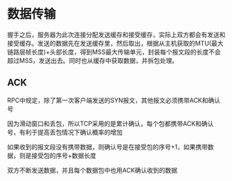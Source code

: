 # 数据传输
握手之后，服务器为此次连接分配发送缓存和接受缓存，实际上双方都会有发送和接受缓存。发送的数据先在发送缓存里，然后取出，根据从主机获取的MTU(最大链路层帧长度)+头部长度，得到MSS最大传输单元，封装每个报文段的长度不会超过MSS，发送出去。同时也从缓存中获取数据，并拆包处理。

## ACK
RPC中规定，除了第一次客户端发送的SYN报文，其他报文必须携带ACK和确认号

因为滑动窗口和丢包，所以TCP采用的是累计确认，每个包都携带ACK和确认号，有利于提高丢包情况下确认概率的增加

如果收到的报文段没有携带数据，则确认号是在接受包的序号+1，如果携带数据，则是接受包的序号+数据长度

双方不断发送数据，并且每个数据包中也用ACK确认收到的数据
